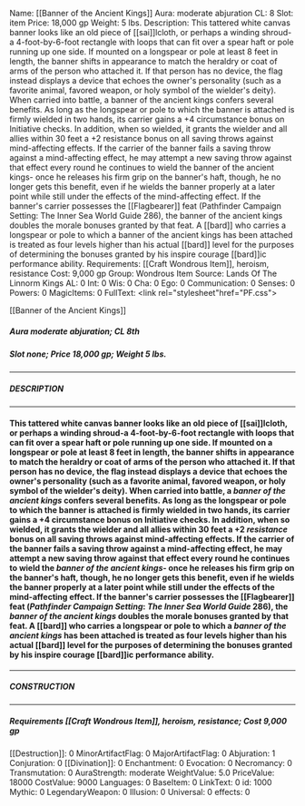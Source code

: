 Name: [[Banner of the Ancient Kings]]
Aura: moderate abjuration
CL: 8
Slot: item
Price: 18,000 gp
Weight: 5 lbs.
Description: This tattered white canvas banner looks like an old piece of [[sai]]lcloth, or perhaps a winding shroud-a 4-foot-by-6-foot rectangle with loops that can fit over a spear haft or pole running up one side. If mounted on a longspear or pole at least 8 feet in length, the banner shifts in appearance to match the heraldry or coat of arms of the person who attached it. If that person has no device, the flag instead displays a device that echoes the owner's personality (such as a favorite animal, favored weapon, or holy symbol of the wielder's deity). When carried into battle, a banner of the ancient kings confers several benefits. As long as the longspear or pole to which the banner is attached is firmly wielded in two hands, its carrier gains a +4 circumstance bonus on Initiative checks. In addition, when so wielded, it grants the wielder and all allies within 30 feet a +2 resistance bonus on all saving throws against mind-affecting effects. If the carrier of the banner fails a saving throw against a mind-affecting effect, he may attempt a new saving throw against that effect every round he continues to wield the banner of the ancient kings- once he releases his firm grip on the banner's haft, though, he no longer gets this benefit, even if he wields the banner properly at a later point while still under the effects of the mind-affecting effect. If the banner's carrier possesses the [[Flagbearer]] feat (Pathfinder Campaign Setting: The Inner Sea World Guide 286), the banner of the ancient kings doubles the morale bonuses granted by that feat. A [[bard]] who carries a longspear or pole to which a banner of the ancient kings has been attached is treated as four levels higher than his actual [[bard]] level for the purposes of determining the bonuses granted by his inspire courage [[bard]]ic performance ability.
Requirements: [[Craft Wondrous Item]], heroism, resistance
Cost: 9,000 gp
Group: Wondrous Item
Source: Lands Of The Linnorm Kings
AL: 0
Int: 0
Wis: 0
Cha: 0
Ego: 0
Communication: 0
Senses: 0
Powers: 0
MagicItems: 0
FullText: <link rel="stylesheet"href="PF.css"><div class="heading"><p class="alignleft">[[Banner of the Ancient Kings]]</p><div style="clear: both;"></div></div><div><h5><b>Aura </b>moderate abjuration; <b>CL </b>8th</h5><h5><b>Slot </b>none; <b>Price </b>18,000 gp; <b>Weight </b>5 lbs.</h5></div><hr/><div><h5><b>DESCRIPTION</b></h5></div><hr/><div><h4><p>This tattered white canvas banner looks like an old piece of [[sai]]lcloth, or perhaps a winding shroud-a 4-foot-by-6-foot rectangle with loops that can fit over a spear haft or pole running up one side. If mounted on a longspear or pole at least 8 feet in length, the banner shifts in appearance to match the heraldry or coat of arms of the person who attached it. If that person has no device, the flag instead displays a device that echoes the owner's personality (such as a favorite animal, favored weapon, or holy symbol of the wielder's deity). When carried into battle, a <i>banner of the ancient kings</i> confers several benefits. As long as the longspear or pole to which the banner is attached is firmly wielded in two hands, its carrier gains a +4 circumstance bonus on Initiative checks. In addition, when so wielded, it grants the wielder and all allies within 30 feet a +2 <i>resistance</i> bonus on all saving throws against mind-affecting effects. If the carrier of the banner fails a saving throw against a mind-affecting effect, he may attempt a new saving throw against that effect every round he continues to wield the <i>banner of the ancient kings</i>- once he releases his firm grip on the banner's haft, though, he no longer gets this benefit, even if he wields the banner properly at a later point while still under the effects of the mind-affecting effect. If the banner's carrier possesses the [[Flagbearer]] feat (<i>Pathfinder Campaign Setting</i>: <i>The Inner Sea World Guide</i> 286), the <i>banner of the ancient kings</i> doubles the morale bonuses granted by that feat. A [[bard]] who carries a longspear or pole to which a <i>banner of the ancient kings</i> has been attached is treated as four levels higher than his actual [[bard]] level for the purposes of determining the bonuses granted by his inspire courage [[bard]]ic performance ability.</p></h4></div><hr/><div><h5><b>CONSTRUCTION</b></h5></div><hr/><div><h5><b>Requirements </b>[[Craft Wondrous Item]], <i>heroism</i>, <i>resistance</i>; <b>Cost </b>9,000 gp</h5></div>
[[Destruction]]: 0
MinorArtifactFlag: 0
MajorArtifactFlag: 0
Abjuration: 1
Conjuration: 0
[[Divination]]: 0
Enchantment: 0
Evocation: 0
Necromancy: 0
Transmutation: 0
AuraStrength: moderate
WeightValue: 5.0
PriceValue: 18000
CostValue: 9000
Languages: 0
BaseItem: 0
LinkText: 0
id: 1000
Mythic: 0
LegendaryWeapon: 0
Illusion: 0
Universal: 0
effects: 0
